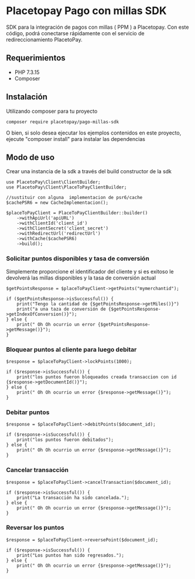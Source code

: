 # Placetopay Pago con millas SDK
SDK para la integración de pagos con millas ( PPM ) a Placetopay.
Con este código, podrá conectarse rápidamente con el servicio de redireccionamiento PlacetoPay.


## Requerimientos

* PHP 7.3.15
* Composer

## Instalación

Utilizando composer para tu proyecto

```
composer require placetopay/pago-millas-sdk
```

O bien, si solo desea ejecutar los ejemplos contenidos en este proyecto, 
ejecute "composer install" para instalar las dependencias

## Modo de uso

Crear una instancia de la sdk a través del build constructor de la sdk

```
use PlacetoPay\Client\ClientBuilder;
use PlacetoPay\Client\PlaceToPayClientBuilder;

//sustituir con alguna  implementacion de psr6/cache
$cachePSR6 = new CacheImplementacion();

$placeToPayClient = PlaceToPayClientBuilder::builder()
    ->withApiUrl('apiURL')
    ->withClientId('client_id')
    ->withClientSecret('client_secret')
    ->withRedirectUrl('redirectUrl')
    ->withCache($cachePSR6)
    ->build();
```

### Solicitar puntos disponibles y tasa de conversión

Simplemente proporcione el identificador del cliente y si es exitoso 
le devolverá las millas disponibles y la tasa de conversión actual

```
$getPointsResponse = $placeToPayClient->getPoints("mymerchantid");

if ($getPointsResponse->isSuccessful()) {
    print("Tengo la cantidad de {$getPointsResponse->getMiles()}")
    print("a una taza de conversión de {$getPointsResponse->getIndexOfConversion()}");
} else {
    print(" Oh Oh ocurrio un error {$getPointsResponse->getMessage()}");
}
```

### Bloquear puntos al cliente para luego debitar

```
$response = $placeToPayClient->lockPoints(1000);

if ($response->isSuccessful()) {
    print("los puntos fueron bloqueados creada transaccion con id {$response->getDocumentId()}");
} else {
    print(" Oh Oh ocurrio un error {$response->getMessage()}");
}
```

### Debitar puntos

```
$response = $placeToPayClient->debitPoints($document_id);

if ($response->isSuccessful()) {
    print("los puntos fueron debitados");
} else {
    print(" Oh Oh ocurrio un error {$response->getMessage()}");
}
```

### Cancelar transacción

```
$response = $placeToPayClient->cancelTransaction($document_id);

if ($response->isSuccessful()) {
    print("La transacción ha sido cancelada.");
} else {
    print(" Oh Oh ocurrio un error {$response->getMessage()}");
}
```

### Reversar los puntos

```
$response = $placeToPayClient->reversePoint($document_id);

if ($response->isSuccessful()) {
    print("Los puntos han sido regresados.");
} else {
    print(" Oh Oh ocurrio un error {$response->getMessage()}");
}
```
